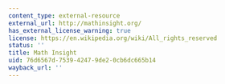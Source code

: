 ```yaml
---
content_type: external-resource
external_url: http://mathinsight.org/
has_external_license_warning: true
license: https://en.wikipedia.org/wiki/All_rights_reserved
status: ''
title: Math Insight
uid: 76d6567d-7539-4247-9de2-0cb6dc665b14
wayback_url: ''
---
```

